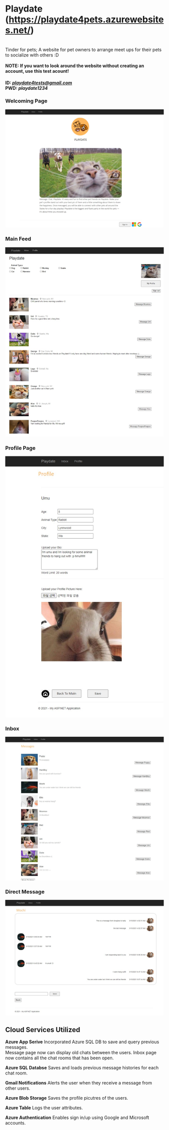 # Playdate (https://playdate4pets.azurewebsites.net/)
<br /> Tinder for pets; A website for pet owners to arrange meet ups for their pets to socialize with others :D <br/><br />
**NOTE: If you want to look around the website without creating an account, use this test acount!** 
#### ID:  *playdate4tests@gmail.com* <br />PWD: *playdate1234*

### Welcoming Page
![Welcoming Page](documents/StartingPage.jpg)

### Main Feed
![](documents/main.jpg)

### Profile Page
![](documents/Profile.jpg)

### Inbox
![](documents/Inbox.jpg)

### Direct Message
![](documents/message.jpg)

## Cloud Services Utilized
**Azure App Serive** Incorporated Azure SQL DB to save and query previous messages. <br />Message page now can display old chats between the users. Inbox page now contains all the chat rooms that has been open.

**Azure SQL Databse** Saves and loads previous message histories for each chat room.

**Gmail Notifications** Alerts the user when they receive a message from other users.

**Azure Blob Storage** Saves the profile picutres of the users.

**Azure Table** Logs the user attributes.

**Azure Authentication** Enables sign in/up using Google and Microsoft accounts.



